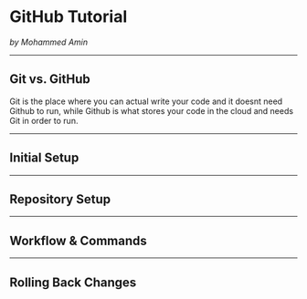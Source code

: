 # GitHub Tutorial

_by Mohammed Amin_

---
## Git vs. GitHub
Git is the place where you can actual write your code and it doesnt need Github to run, while Github is what stores your code in the cloud and needs Git in order to run.



---
## Initial Setup



---
## Repository Setup



---
## Workflow & Commands



---
## Rolling Back Changes